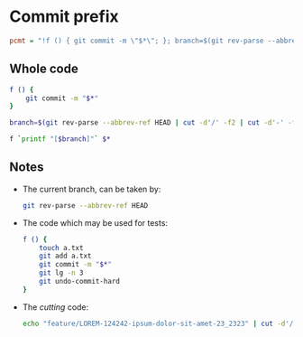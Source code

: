 # Commit prefix

```ini
pcmt = "!f () { git commit -m \"$*\"; }; branch=$(git rev-parse --abbrev-ref HEAD | cut -d'/' -f2 | cut -d'-' -f1-2); f `printf \"[$branch]\"`"
```

## Whole code

```sh
f () {
    git commit -m "$*"
}

branch=$(git rev-parse --abbrev-ref HEAD | cut -d'/' -f2 | cut -d'-' -f1-2)

f `printf "[$branch]"` $*
```

## Notes


* The current branch, can be taken by:

    ```sh
    git rev-parse --abbrev-ref HEAD
    ```

* The code which may be used for tests:

    ```sh
    f () {
        touch a.txt
        git add a.txt
        git commit -m "$*"
        git lg -n 3
        git undo-commit-hard
    }
    ```

* The *cutting* code:

    ```sh
    echo "feature/LOREM-124242-ipsum-dolor-sit-amet-23_2323" | cut -d'/' -f2 | cut -d'-' -f1-2
    ```
